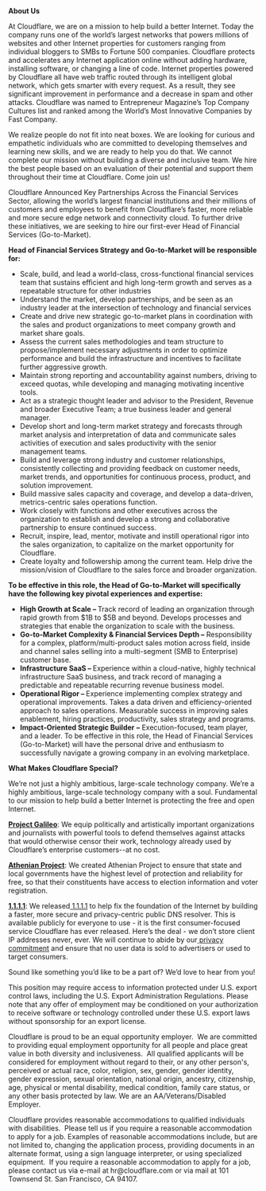<div class="content-intro">
	<div><strong>About Us</strong></div>
	<div>
		<p>At Cloudflare, we are on a mission to help build a better Internet. Today the company runs one of the world’s largest networks that powers millions of websites and other Internet properties for customers ranging from individual bloggers to SMBs to Fortune 500 companies. Cloudflare protects and accelerates any Internet application online without adding hardware, installing software, or changing a line of code. Internet properties powered by Cloudflare all have web traffic routed through its intelligent global network, which gets smarter with every request. As a result, they see significant improvement in performance and a decrease in spam and other attacks. Cloudflare was named to Entrepreneur Magazine’s Top Company Cultures list and ranked among the World’s Most Innovative Companies by Fast Company.&nbsp;</p>
		<p><span style="font-weight: 400;">We realize people do not fit into neat boxes. We are looking for curious and empathetic individuals who are committed to developing themselves and learning new skills, and we are ready to help you do that. We cannot complete our mission without building a diverse and inclusive team. We hire the best people based on an evaluation of their potential and support them throughout their time at Cloudflare. Come join us!&nbsp;</span></p>
	</div>
</div>
<p>Cloudflare Announced Key Partnerships Across the Financial Services Sector, allowing the world’s largest financial institutions and their millions of customers and employees to benefit from Cloudflare’s faster, more reliable and more secure edge network and connectivity cloud. To further drive these initiatives, we are seeking to hire our first-ever Head of Financial Services (Go-to-Market).&nbsp;&nbsp;</p>
<p><strong>Head of Financial Services Strategy and Go-to-Market will be responsible for:</strong></p>
<ul>
	<li>Scale, build, and lead a world-class, cross-functional financial services team that sustains efficient and high long-term growth and serves as a repeatable structure for other industries</li>
	<li>Understand the market, develop partnerships, and be seen as an industry leader at the intersection of technology and financial services&nbsp;</li>
	<li>Create and drive new strategic go-to-market plans in coordination with the sales and product organizations to meet company growth and market share goals.</li>
	<li>Assess the current sales methodologies and team structure to propose/implement necessary adjustments in order to optimize performance and build the infrastructure and incentives to facilitate further aggressive growth.</li>
	<li>Maintain strong reporting and accountability against numbers, driving to exceed quotas, while developing and managing motivating incentive tools.</li>
	<li>Act as a strategic thought leader and advisor to the President, Revenue and broader Executive Team; a true business leader and general manager.</li>
	<li>Develop short and long-term market strategy and forecasts through market analysis and interpretation of data and communicate sales activities of execution and sales productivity with the senior management teams.</li>
	<li>Build and leverage strong industry and customer relationships, consistently collecting and providing feedback on customer needs, market trends, and opportunities for continuous process, product, and solution improvement.&nbsp;</li>
	<li>Build massive sales capacity and coverage, and develop a data-driven, metrics-centric sales operations function.</li>
	<li>Work closely with functions and other executives across the organization to establish and develop a strong and collaborative partnership to ensure continued success.</li>
	<li>Recruit, inspire, lead, mentor, motivate and instill operational rigor into the sales organization, to capitalize on the market opportunity for Cloudflare.</li>
	<li>Create loyalty and followership among the current team. Help drive the mission/vision of Cloudflare to the sales force and broader organization.</li>
</ul>
<p><strong>To be effective in this role, the Head of Go-to-Market will specifically have the following key pivotal experiences and expertise:</strong></p>
<ul>
	<li><strong>High Growth at Scale – </strong>Track record of leading an organization through rapid growth from $1B to $5B and beyond. Develops processes and strategies that enable the organization to scale with the business.</li>
	<li><strong>Go-to-Market Complexity &amp; Financial Services Depth –</strong> Responsibility for a complex, platform/multi-product sales motion across field, inside and channel sales selling into a multi-segment (SMB to Enterprise) customer base.</li>
	<li><strong>Infrastructure SaaS – </strong>Experience within a cloud-native, highly technical infrastructure SaaS business, and track record of managing a predictable and repeatable recurring revenue business model.</li>
	<li><strong>Operational Rigor – </strong>Experience implementing complex strategy and operational improvements. Takes a data driven and efficiency-oriented approach to sales operations. Measurable success in improving sales enablement, hiring practices, productivity, sales strategy and programs.</li>
	<li><strong>Impact-Oriented Strategic Builder</strong> <strong>–</strong> Execution-focused, team player, and a leader. To be effective in this role, the Head of Financial Services (Go-to-Market) will have the personal drive and enthusiasm to successfully navigate a growing company in an evolving marketplace.</li>
</ul>
<div class="content-conclusion">
	<p><strong>What Makes Cloudflare Special?</strong></p>
	<p><span style="font-weight: 400;">We’re not just a highly ambitious, large-scale technology company. We’re a highly ambitious, large-scale technology company with a soul. Fundamental to our mission to help build a better Internet is protecting the free and open Internet.</span></p>
	<p><a href="https://blog.cloudflare.com/protecting-free-expression-online/"><strong>Project Galileo</strong></a><span style="font-weight: 400;">: We equip politically and artistically important organizations and journalists with powerful tools to defend themselves against attacks that would otherwise censor their work, technology already used by Cloudflare’s enterprise customers--at no cost.</span></p>
	<p><strong><a href="https://www.cloudflare.com/athenian/">Athenian Project</a></strong><span style="font-weight: 400;">: We created Athenian Project to ensure that state and local governments have the highest level of protection and reliability for free, so that their constituents have access to election information and voter registration.</span></p>
	<p><a href="https://1.1.1.1/"><strong>1.1.1.1</strong></a><span style="font-weight: 400;">: We released</span><a href="https://1.1.1.1/"> <span style="font-weight: 400;">1.1.1.1</span></a><span style="font-weight: 400;"> to help fix the foundation of the Internet by building a faster, more secure and privacy-centric public DNS resolver. This is available publicly for everyone to use - it is the first consumer-focused service Cloudflare has ever released. Here’s the deal - we don’t store client IP addresses never, ever. We will continue to abide by our</span><a href="https://developers.cloudflare.com/1.1.1.1/privacy/public-dns-resolver"> privacy commitment</a><span style="font-weight: 400;"> and ensure that no user data is sold to advertisers or used to target consumers.</span></p>
	<p><span style="font-weight: 400;">Sound like something you’d like to be a part of? We’d love to hear from you!</span></p>
	<p><span style="font-weight: 400;">This position may require access to information protected under U.S. export control laws, including the U.S. Export Administration Regulations. Please note that any offer of employment may be conditioned on your authorization to receive software or technology controlled under these U.S. export laws without sponsorship for an export license.</span></p>
	<p><span style="font-weight: 400;">Cloudflare is proud to be an equal opportunity employer. &nbsp;We are committed to providing equal employment opportunity for all people and place great value in both diversity and inclusiveness. &nbsp;All qualified applicants will be considered for employment without regard to their, or any other person's, perceived or actual</span> <span style="font-weight: 400;">race, color, religion, sex, gender, gender identity, gender expression, sexual orientation, national origin, ancestry, citizenship, age, physical or mental disability, medical condition, family care status, or any other basis protected by law. </span><span style="font-weight: 400;">We are an AA/Veterans/Disabled Employer.</span></p>
	<p><span style="font-weight: 400;">Cloudflare provides reasonable accommodations to qualified individuals with disabilities. &nbsp;Please tell us if you require a reasonable accommodation to apply for a job. Examples of reasonable accommodations include, but are not limited to, changing the application process, providing documents in an alternate format, using a sign language interpreter, or using specialized equipment. &nbsp;If you require a reasonable accommodation to apply for a job, please contact us via e-mail at </span><span style="font-weight: 400;">hr@cloudflare.com</span><span style="font-weight: 400;"> or via mail at 101 Townsend St. San Francisco, CA 94107.</span></p>
</div>